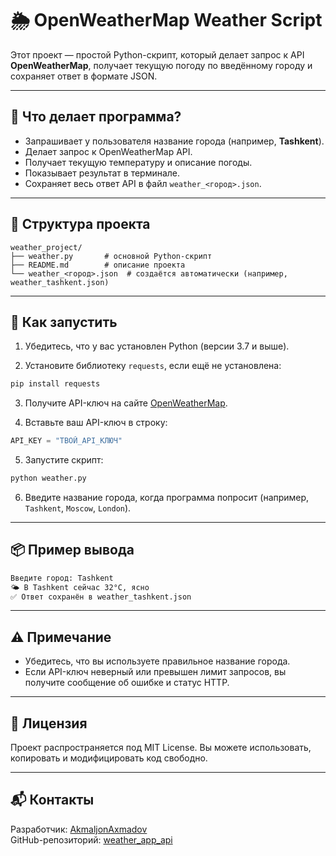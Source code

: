 # 🌦️ OpenWeatherMap Weather Script

Этот проект — простой Python-скрипт, который делает запрос к API **OpenWeatherMap**, получает текущую погоду по введённому городу и сохраняет ответ в формате JSON.

---

## 📌 Что делает программа?

- Запрашивает у пользователя название города (например, **Tashkent**).
- Делает запрос к OpenWeatherMap API.
- Получает текущую температуру и описание погоды.
- Показывает результат в терминале.
- Сохраняет весь ответ API в файл `weather_<город>.json`.

---

## 📁 Структура проекта

```
weather_project/
├── weather.py       # основной Python-скрипт
├── README.md        # описание проекта
└── weather_<город>.json  # создаётся автоматически (например, weather_tashkent.json)
```

---

## 🚀 Как запустить

1. Убедитесь, что у вас установлен Python (версии 3.7 и выше).

2. Установите библиотеку `requests`, если ещё не установлена:
```bash
pip install requests
```

3. Получите API-ключ на сайте [OpenWeatherMap](https://openweathermap.org/api).

4. Вставьте ваш API-ключ в строку:
```python
API_KEY = "ТВОЙ_API_КЛЮЧ"
```

5. Запустите скрипт:
```bash
python weather.py
```

6. Введите название города, когда программа попросит (например, `Tashkent`, `Moscow`, `London`).

---

## 📦 Пример вывода

```bash
Введите город: Tashkent
🌤️ В Tashkent сейчас 32°C, ясно
✅ Ответ сохранён в weather_tashkent.json
```

---

## ⚠️ Примечание

- Убедитесь, что вы используете правильное название города.
- Если API-ключ неверный или превышен лимит запросов, вы получите сообщение об ошибке и статус HTTP.

---

## 🪪 Лицензия

Проект распространяется под MIT License. Вы можете использовать, копировать и модифицировать код свободно.

---

## 📬 Контакты

Разработчик: [AkmaljonAxmadov](https://github.com/AkmaljonAxmadov)  
GitHub-репозиторий: [weather_app_api](https://github.com/AkmaljonAxmadov/weather_app_api)
